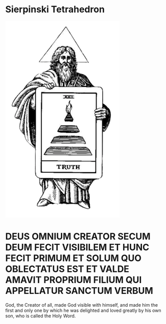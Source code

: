 # Sierpinski Tetrahedron
![hermes](https://raw.githubusercontent.com/farhannysf/trismegistus/main/trismegistus.png)
# DEUS OMNIUM CREATOR SECUM DEUM FECIT VISIBILEM ET HUNC FECIT PRIMUM ET SOLUM QUO OBLECTATUS EST ET VALDE AMAVIT PROPRIUM FILIUM QUI APPELLATUR SANCTUM VERBUM
God, the Creator of all, made God visible with himself, and made him the first and only one by which he was delighted and loved greatly by his own son, who is called the Holy Word.
